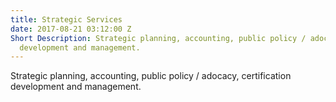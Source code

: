 ```yaml
---
title: Strategic Services
date: 2017-08-21 03:12:00 Z
Short Description: Strategic planning, accounting, public policy / adocacy, certification
  development and management.
---
```


Strategic planning, accounting, public policy / adocacy, certification development and management.